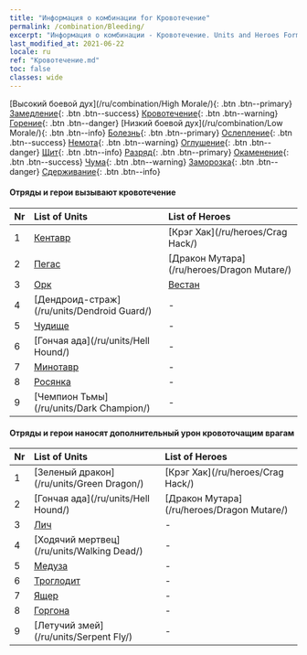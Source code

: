 ```yaml
---
title: "Информация о комбинации for Кровотечение"
permalink: /combination/Bleeding/
excerpt: "Информация о комбинации - Кровотечение. Units and Heroes Formation."
last_modified_at: 2021-06-22
locale: ru
ref: "Кровотечение.md"
toc: false
classes: wide
---
```


  [Высокий боевой дух](/ru/combination/High Morale/){: .btn .btn--primary} [Замедление](/ru/combination/Slow/){: .btn .btn--success} [Кровотечение](/ru/combination/Bleeding/){: .btn .btn--warning} [Горение](/ru/combination/Burning/){: .btn .btn--danger} [Низкий боевой дух](/ru/combination/Low Morale/){: .btn .btn--info} [Болезнь](/ru/combination/Disease/){: .btn .btn--primary} [Ослепление](/ru/combination/Blind/){: .btn .btn--success} [Немота](/ru/combination/Silence/){: .btn .btn--warning} [Оглушение](/ru/combination/Stun/){: .btn .btn--danger} [Щит](/ru/combination/Shield/){: .btn .btn--info} [Разряд](/ru/combination/Static/){: .btn .btn--primary} [Окаменение](/ru/combination/Petrify/){: .btn .btn--success} [Чума](/ru/combination/Plague/){: .btn .btn--warning} [Заморозка](/ru/combination/Freeze/){: .btn .btn--danger} [Сдерживание](/ru/combination/Deterrence/){: .btn .btn--info} 


#### Отряды и герои вызывают кровотечение

  | Nr |  List of Units  | List of Heroes | 
  |:---|:----------------|:---------------| 
  | 1 | [Кентавр](/ru/units/Centaur/) | [Крэг Хак](/ru/heroes/Crag Hack/) |
  | 2 | [Пегас](/ru/units/Pegasus/) | [Дракон Мутара](/ru/heroes/Dragon Mutare/) |
  | 3 | [Орк](/ru/units/Orc/) | [Вестан](/ru/heroes/Wystan/) |
  | 4 | [Дендроид-страж](/ru/units/Dendroid Guard/) | - |
  | 5 | [Чудище](/ru/units/Behemoth/) | - |
  | 6 | [Гончая ада](/ru/units/Hell Hound/) | - |
  | 7 | [Минотавр](/ru/units/Minotaur/) | - |
  | 8 | [Росянка](/ru/units/Waspwort/) | - |
  | 9 | [Чемпион Тьмы](/ru/units/Dark Champion/) | - |


#### Отряды и герои наносят дополнительный урон кровоточащим врагам

  | Nr |  List of Units  | List of Heroes | 
  |:---|:----------------|:---------------| 
  | 1 | [Зеленый дракон](/ru/units/Green Dragon/) | [Крэг Хак](/ru/heroes/Crag Hack/) |
  | 2 | [Гончая ада](/ru/units/Hell Hound/) | [Дракон Мутара](/ru/heroes/Dragon Mutare/) |
  | 3 | [Лич](/ru/units/Lich/) | - |
  | 4 | [Ходячий мертвец](/ru/units/Walking Dead/) | - |
  | 5 | [Медуза](/ru/units/Medusa/) | - |
  | 6 | [Троглодит](/ru/units/Troglodyte/) | - |
  | 7 | [Ящер](/ru/units/Lizardman/) | - |
  | 8 | [Горгона](/ru/units/Gorgon/) | - |
  | 9 | [Летучий змей](/ru/units/Serpent Fly/) | - |
